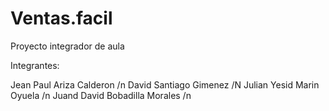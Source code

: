 # Ventas.facil
Proyecto integrador de aula

Integrantes:

Jean Paul Ariza Calderon /n
David Santiago Gimenez /N
Julian Yesid Marin Oyuela /n 
Juand David Bobadilla Morales /n
